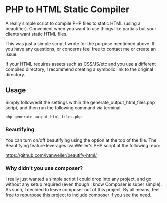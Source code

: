 # PHP to HTML Static Compiler
A really simple script to compile PHP files to static HTML (using a beautifier). Convenient when you want to use things like partials but your clients want static HTML files.

This was just a simple script I wrote for the purpose mentioned above. If you have any questions, or concerns feel free to contact me or create an issue.

If your HTML requires assets such as CSS/JS/etc and you use a different compiled directory, I recommend creating a symbolic link to the original directory.

## Usage

Simply follow/edit the settings within the generate_output_html_files.php script, and then run the following command via terminal:

```
php generate_output_html_files.php
```

### Beautifying

You can turn on/off beautifying using the option at the top of the file. The Beautifying feature leverages IvanWeller's PHP script at the following repo:

https://github.com/ivanweiler/beautify-html/

### Why didn't you use composer?

I really just wanted a simple script I could drop into any project, and go without any setup required (even though I know Composer is super simple). As such, I decided to leave composer out of this project. By all means, feel free to repurpose this project to include composer if you see the need.
